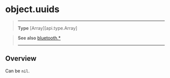 # object.uuids

> --------------------- ------------------------------------------------------------------------------------------
> __Type__              [Array][api.type.Array]


> __See also__          [bluetooth.*](/plugin/bluetooth.md)
> --------------------- ------------------------------------------------------------------------------------------

## Overview

Can be `nil`.
